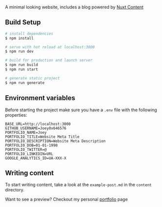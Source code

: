 A minimal looking website, includes a blog powered by [Nuxt Content](https://content.nuxtjs.org/)
## Build Setup

```bash
# install dependencies
$ npm install

# serve with hot reload at localhost:3000
$ npm run dev

# build for production and launch server
$ npm run build
$ npm run start

# generate static project
$ npm run generate
```

## Environment variables
Before starting the project make sure you have a `.env` file with the following properties:

```
BASE_URL=http://localhost:3000
GITHUB_USERNAME=Joey0x646576
PORTFOLIO_NAME=Joey
PORTFOLIO_TITLE=Website Meta Title
PORTFOLIO_DESCRIPTION=Website Meta Description
PORTFOLIO_DOB=01-01-1990
PORTFOLIO_TWITTER=@ 
PORTFOLIO_LINKEDIN=URL
GOOGLE_ANALYTICS_ID=UA-XXX-X
```

## Writing content

To start writing content, take a look at the `example-post.md` in the `content` directory.

Want to see a preview? Checkout my personal [portfolio](https://joeysenna.com) page

